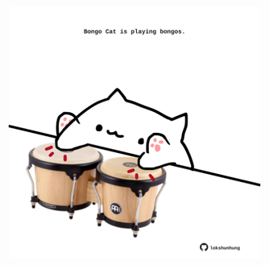 <!-- built at 01/10/2022, 19:02:41 UTC -->
<p align="center">
  <img width="500" height="500" src="./ReadmeImage.svg">
</p>
